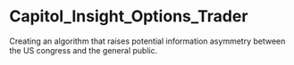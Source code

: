 # Capitol_Insight_Options_Trader
Creating an algorithm that raises potential information asymmetry between the US congress and the general public.
